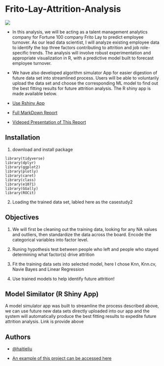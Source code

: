 
# Frito-Lay-Attrition-Analysis
![](https://upload.wikimedia.org/wikipedia/commons/thumb/6/67/Fritolay_company_logo.svg/1280px-Fritolay_company_logo.svg.png)
- In this analysis, we will be acting as a talent management analytics company for Fortune 100 company Frito Lay to predict employee turnover. As our lead data scientist, I will analyze existing employee data to identify the top three factors contributing to attrition and job role-specific trends. The analysis will involve robust experimentation and appropriate visualization in R, with a predictive model built to forecast employee turnover.  

  

- We have also developed algorithm simulator App for easier digestion of future data set into streamlined process. Users will be able to voluntarily upload the data set and choose the corresponding ML model to find out the best fitting results for future attrition analysis. The R shiny app is made available below. 


- [Use Rshiny App](https://haitieliu.shinyapps.io/Project2/) 

- [Full MarkDown Report](https://haitieliu.github.io/Rscript.html)

- [Videoed Presentation of This Report](https://www.youtube.com/watch?v=NKKbte2gRtc)




## Installation

1. download and install package
```{r}
library(tidyverse)
library(dplyr)
library(ggplot2)
library(plotly)
library(caret)
library(class)
library(e1071)
library(GGally)
library(ROCit)
```


2. Loading the trained data set, labled here as the casestudy2
## Objectives

1. We will first be cleaning out the training data, looking for any NA values and outliers, then standardize the data across the board. Encode the categorical variables into factor level. 

 
 

2. Runing hypothesis test between people who left and people who stayed determining what factor(s) drive attrition  

 
 

3. Fit the training data sets into selected model, here I chose Knn, Knn.cv, Navie Bayes and Linear Regression 

 
 

4. Use trained models to help identify future attrition! 



## Model Similator (R Shiny App)

A model simulator app was built to streamline the process described above, we can use future new data sets directly uploaded into our app and the system will automatically produce the best fitting results to expedite future attrition analysis. Link is provide above


## Authors

- [@haitieliu](https://www.github.com/octokatherine)

- [An example of this project can be accessed here](https://haitieliu.github.io/Rscript.html)
